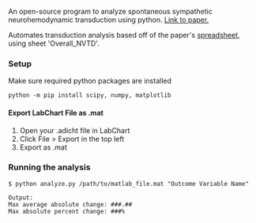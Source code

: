 An open-source program to analyze spontaneous sympathetic neurohemodynamic transduction using python. [Link to paper.](https://pubmed.ncbi.nlm.nih.gov/33596745/)

Automates transduction analysis based off of the paper's [spreadsheet](https://doi.org/10.6084/m9.figshare.13692139), using sheet 'Overall_NVTD'.

### Setup
Make sure required python packages are installed

    python -m pip install scipy, numpy, matplotlib

#### Export LabChart File as .mat
1. Open your .adicht file in LabChart
2. Click File > Export in the top left
3. Export as .mat
   
### Running the analysis
    $ python analyze.py /path/to/matlab_file.mat "Outcome Variable Name"

    Output:
    Max average absolute change: ###.##
    Max absolute percent change: ###%